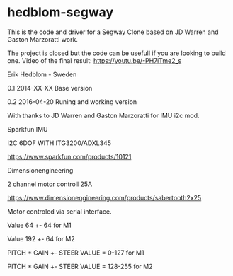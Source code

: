 # hedblom-segway
This is the code and driver for a Segway Clone based on JD Warren and Gaston Marzoratti work.

The project is closed but the code can be usefull if you are looking to build one.
Video of the final result: https://youtu.be/-PH7iTme2_s


Erik Hedblom - Sweden 

0.1 2014-XX-XX Base version

0.2 2016-04-20 Runing and working version



With thanks to JD Warren and Gaston Marzoratti for IMU i2c mod.


Sparkfun IMU

I2C 6DOF WITH  ITG3200/ADXL345 

https://www.sparkfun.com/products/10121

 
Dimensionengineering

2 channel motor controll 25A

https://www.dimensionengineering.com/products/sabertooth2x25


Motor controled via serial interface. 

Value 64 +- 64 for M1

Value 192 +- 64 for M2
 

PITCH * GAIN +- STEER VALUE = 0-127 for M1

PITCH * GAIN +- STEER VALUE = 128-255 for M2
